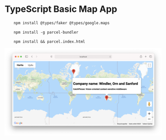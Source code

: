 # TypeScript Basic Map App

```
    npm install @types/faker @types/google.maps
``` 

```
    npm install -g parcel-bundler
```

```
    npm install && parcel.index.html
```


<img src="./src/img/app.png" />